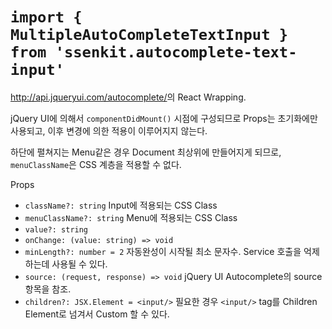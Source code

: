 # `import { MultipleAutoCompleteTextInput } from 'ssenkit.autocomplete-text-input'`

<http://api.jqueryui.com/autocomplete/>의 React Wrapping.

jQuery UI에 의해서 `componentDidMount()` 시점에 구성되므로 Props는 초기화에만 사용되고, 이후 변경에 의한 적용이 이루어지지 않는다.

하단에 펼쳐지는 Menu같은 경우 Document 최상위에 만들어지게 되므로, `menuClassName`은 CSS 계층을 적용할 수 없다.

Props
- `className?: string` Input에 적용되는 CSS Class
- `menuClassName?: string` Menu에 적용되는 CSS Class
- `value?: string`
- `onChange: (value: string) => void`
- `minLength?: number = 2` 자동완성이 시작될 최소 문자수. Service 호출을 억제하는데 사용될 수 있다.
- `source: (request, response) => void` jQuery UI Autocomplete의 source 항목을 참조.
- `children?: JSX.Element = <input/>` 필요한 경우 `<input/>` tag를 Children Element로 넘겨서 Custom 할 수 있다.